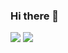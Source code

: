 ### Hi there 👋

<img src="https://img.shields.io/badge/Spring Boot-6DB33F?style=flat-square&logo=Spring Boot&logoColor=white"/>
<img src="https://img.shields.io/badge/kkzz0001@gmail.com-EA4335?style=flat-square&logo=Gmail&logoColor=white"/>
